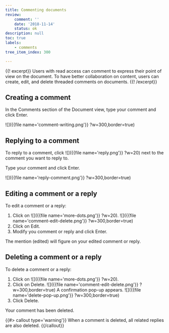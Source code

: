 ```yaml
---
title: Commenting documents
review:
    comment: ''
    date: '2018-11-14'
    status: ok
description: null
toc: true
labels:
    - comments
tree_item_index: 300

---
```

{{! excerpt}}
Users with read access can comment to express their point of view on the document. To have better collaboration on content, users can create, edit, and delete threaded comments on documents.
{{! /excerpt}}

## Creating a comment

In the Comments section of the Document view, type your comment and click Enter.

![]({{file name='comment-writing.png'}} ?w=300,border=true)

## Replying to a comment

To reply to a comment, click ![]({{file name='reply.png'}} ?w=20) next to the comment you want to reply to.

Type your comment and click Enter.

![]({{file name='reply-comment.png'}} ?w=300,border=true)

## Editing a comment or a reply

To edit a comment or a reply:

1. Click on ![]({{file name='more-dots.png'}} ?w=20).
![]({{file name='comment-edit-delete.png'}} ?w=300,border=true)
1. Click on Edit.
1. Modify you comment or reply and click Enter.

The mention (edited) will figure on your edited comment or reply.

## Deleting a comment or a reply

To delete a comment or a reply:

1. Click on ![]({{file name='more-dots.png'}} ?w=20).
1. Click on Delete.
![]({{file name='comment-edit-delete.png'}} ?w=300,border=true)
A confirmation pop-up appears.
![]({{file name='delete-pop-up.png'}} ?w=300,border=true)
1. Click Delete.

Your comment has been deleted.

{{#> callout type='warning'}}
When a comment is deleted, all related replies are also deleted.
{{/callout}}
